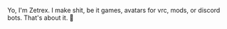 Yo, I'm Zetrex. I make shit, be it games, avatars for vrc, mods, or discord bots. That's about it. 🥴

<!---
NotZetrex/NotZetrex is a ✨ special ✨ repository because its `README.md` (this file) appears on your GitHub profile.
You can click the Preview link to take a look at your changes.
--->
